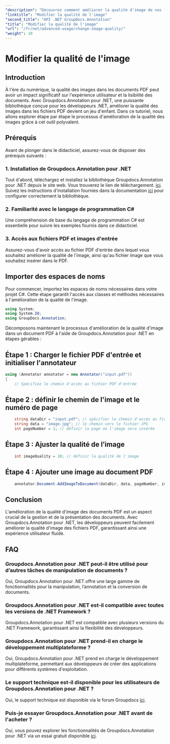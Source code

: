 ```yaml
---
"description": "Découvrez comment améliorer la qualité d'image de vos fichiers PDF avec Groupdocs.Annotation pour .NET. Suivez notre guide étape par étape."
"linktitle": "Modifier la qualité de l'image"
"second_title": "API .NET GroupDocs.Annotation"
"title": "Modifier la qualité de l'image"
"url": "/fr/net/advanced-usage/change-image-quality/"
"weight": 10
---
```


# Modifier la qualité de l'image

## Introduction
À l'ère du numérique, la qualité des images dans les documents PDF peut avoir un impact significatif sur l'expérience utilisateur et la lisibilité des documents. Avec Groupdocs.Annotation pour .NET, une puissante bibliothèque conçue pour les développeurs .NET, améliorer la qualité des images dans les fichiers PDF devient un jeu d'enfant. Dans ce tutoriel, nous allons explorer étape par étape le processus d'amélioration de la qualité des images grâce à cet outil polyvalent.
## Prérequis
Avant de plonger dans le didacticiel, assurez-vous de disposer des prérequis suivants :
### 1. Installation de Groupdocs.Annotation pour .NET
Tout d'abord, téléchargez et installez la bibliothèque Groupdocs.Annotation pour .NET depuis le site web. Vous trouverez le lien de téléchargement. [ici](https://releases.groupdocs.com/annotation/net/). Suivez les instructions d'installation fournies dans la documentation [ici](https://tutorials.groupdocs.com/annotation/net/) pour configurer correctement la bibliothèque.
### 2. Familiarité avec le langage de programmation C#
Une compréhension de base du langage de programmation C# est essentielle pour suivre les exemples fournis dans ce didacticiel.
### 3. Accès aux fichiers PDF et images d'entrée
Assurez-vous d'avoir accès au fichier PDF d'entrée dans lequel vous souhaitez améliorer la qualité de l'image, ainsi qu'au fichier image que vous souhaitez insérer dans le PDF.

## Importer des espaces de noms
Pour commencer, importez les espaces de noms nécessaires dans votre projet C#. Cette étape garantit l'accès aux classes et méthodes nécessaires à l'amélioration de la qualité de l'image.

```csharp
using System;
using System.IO;
using GroupDocs.Annotation;
```

Décomposons maintenant le processus d'amélioration de la qualité d'image dans un document PDF à l'aide de Groupdocs.Annotation pour .NET en étapes gérables :
## Étape 1 : Charger le fichier PDF d'entrée et initialiser l'annotateur
```csharp
using (Annotator annotator = new Annotator("input.pdf"))
{
    // Spécifiez le chemin d'accès au fichier PDF d'entrée
```
## Étape 2 : définir le chemin de l'image et le numéro de page
```csharp
    string dataDir = "input.pdf"; // spécifier le chemin d'accès au fichier PDF d'entrée
    string data = "image.jpg"; // le chemin vers le fichier JPG
    int pageNumber = 1; // définir la page où l'image sera insérée
```
## Étape 3 : Ajuster la qualité de l’image
```csharp
    int imageQuality = 10; // définir la qualité de l'image
```
## Étape 4 : Ajouter une image au document PDF
```csharp
    annotator.Document.AddImageToDocument(dataDir, data, pageNumber, imageQuality);
```

## Conclusion
L'amélioration de la qualité d'image des documents PDF est un aspect crucial de la gestion et de la présentation des documents. Avec Groupdocs.Annotation pour .NET, les développeurs peuvent facilement améliorer la qualité d'image des fichiers PDF, garantissant ainsi une expérience utilisateur fluide.
## FAQ
### Groupdocs.Annotation pour .NET peut-il être utilisé pour d’autres tâches de manipulation de documents ?
Oui, Groupdocs.Annotation pour .NET offre une large gamme de fonctionnalités pour la manipulation, l’annotation et la conversion de documents.
### Groupdocs.Annotation pour .NET est-il compatible avec toutes les versions de .NET Framework ?
Groupdocs.Annotation pour .NET est compatible avec plusieurs versions du .NET Framework, garantissant ainsi la flexibilité des développeurs.
### Groupdocs.Annotation pour .NET prend-il en charge le développement multiplateforme ?
Oui, Groupdocs.Annotation pour .NET prend en charge le développement multiplateforme, permettant aux développeurs de créer des applications pour différents systèmes d'exploitation.
### Le support technique est-il disponible pour les utilisateurs de Groupdocs.Annotation pour .NET ?
Oui, le support technique est disponible via le forum Groupdocs [ici](https://forum.groupdocs.com/c/annotation/10).
### Puis-je essayer Groupdocs.Annotation pour .NET avant de l'acheter ?
Oui, vous pouvez explorer les fonctionnalités de Groupdocs.Annotation pour .NET via un essai gratuit disponible [ici](https://releases.groupdocs.com/).
